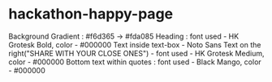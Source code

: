 # hackathon-happy-page

Background Gradient : #f6d365 -> #fda085
Heading : font used - HK Grotesk Bold, color - #000000
Text inside text-box - Noto Sans
Text on the right("SHARE WITH YOUR CLOSE ONES") - font used - HK Grotesk Medium, color - #000000
Bottom text within quotes : font used - Black Mango, color - #000000
